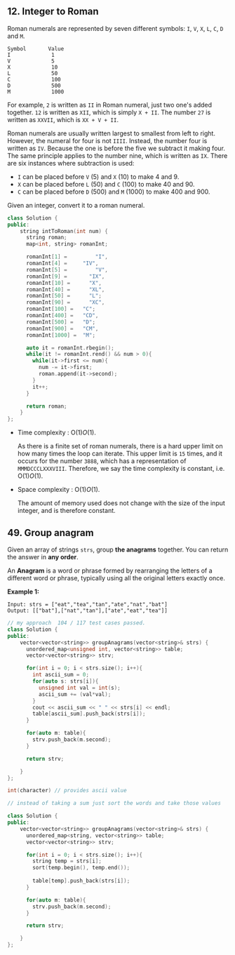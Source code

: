 ## 12. Integer to Roman

Roman numerals are represented by seven different symbols: `I`, `V`, `X`, `L`, `C`, `D` and `M`.

```
Symbol       Value
I             1
V             5
X             10
L             50
C             100
D             500
M             1000
```

For example, `2` is written as `II` in Roman numeral, just two one's added together. `12` is written as `XII`, which is simply `X + II`. The number `27` is written as `XXVII`, which is `XX + V + II`.

Roman numerals are usually written largest to smallest from left to right. However, the numeral for four is not `IIII`. Instead, the number four is written as `IV`. Because the one is before the five we subtract it making four. The same principle applies to the number nine, which is written as `IX`. There are six instances where subtraction is used:

- `I` can be placed before `V` (5) and `X` (10) to make 4 and 9. 
- `X` can be placed before `L` (50) and `C` (100) to make 40 and 90. 
- `C` can be placed before `D` (500) and `M` (1000) to make 400 and 900.

Given an integer, convert it to a roman numeral.

```cpp
class Solution {
public:
    string intToRoman(int num) {
      string roman;
      map<int, string> romanInt;

      romanInt[1] = 		"I",
      romanInt[4] =     "IV",
      romanInt[5] = 		"V",
      romanInt[9] = 	  "IX",
      romanInt[10] = 	  "X",
      romanInt[40] = 	  "XL",
      romanInt[50] = 	  "L";
      romanInt[90] = 	  "XC",
      romanInt[100] = 	"C";
      romanInt[400] = 	"CD",
      romanInt[500] = 	"D";
      romanInt[900] = 	"CM",
      romanInt[1000] = 	"M";

      auto it = romanInt.rbegin(); 
      while(it != romanInt.rend() && num > 0){
        while(it->first <= num){
          num -= it->first; 
          roman.append(it->second);
        }
        it++; 
      }

      return roman;
    }
};

```

- Time complexity : O(1)*O*(1).

  As there is a finite set of roman numerals, there is a hard upper limit on how many times the loop can iterate. This upper limit is `15` times, and it occurs for the number `3888`, which has a representation of `MMMDCCCLXXXVIII`. Therefore, we say the time complexity is constant, i.e. O(1)*O*(1).

- Space complexity : O(1)*O*(1).

  The amount of memory used does not change with the size of the input integer, and is therefore constant.

## 49. Group anagram

Given an array of strings `strs`, group **the anagrams** together. You can return the answer in **any order**.

An **Anagram** is a word or phrase formed by rearranging the letters of a different word or phrase, typically using all the original letters exactly once.

**Example 1:**

```
Input: strs = ["eat","tea","tan","ate","nat","bat"]
Output: [["bat"],["nat","tan"],["ate","eat","tea"]]
```

```cpp
// my approach  104 / 117 test cases passed.
class Solution {
public:
    vector<vector<string>> groupAnagrams(vector<string>& strs) {
      unordered_map<unsigned int, vector<string>> table;
      vector<vector<string>> strv;

      for(int i = 0; i < strs.size(); i++){
        int ascii_sum = 0;
        for(auto s: strs[i]){
          unsigned int val = int(s);
          ascii_sum += (val*val);
        }
        cout << ascii_sum << " " << strs[i] << endl;
        table[ascii_sum].push_back(strs[i]);
      }

      for(auto m: table){
        strv.push_back(m.second);
      }

      return strv;

    }
};

```

```cpp
int(character) // provides ascii value 
```

```cpp
// instead of taking a sum just sort the words and take those values 

class Solution {
public:
    vector<vector<string>> groupAnagrams(vector<string>& strs) {
      unordered_map<string, vector<string>> table;
      vector<vector<string>> strv;

      for(int i = 0; i < strs.size(); i++){
        string temp = strs[i]; 
        sort(temp.begin(), temp.end()); 
        
        table[temp].push_back(strs[i]);
      }

      for(auto m: table){
        strv.push_back(m.second);
      }

      return strv;

    }
};
```

